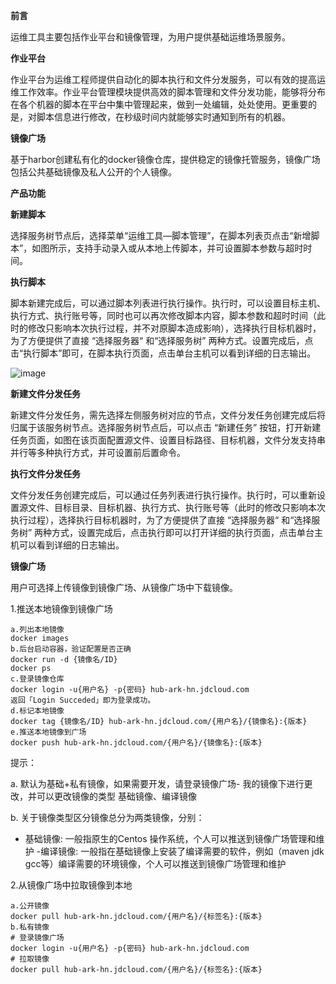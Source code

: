 **前言**

运维工具主要包括作业平台和镜像管理，为用户提供基础运维场景服务。

**作业平台**

作业平台为运维工程师提供自动化的脚本执行和文件分发服务，可以有效的提高运维工作效率。作业平台管理模块提供高效的脚本管理和文件分发功能，能够将分布在各个机器的脚本在平台中集中管理起来，做到一处编辑，处处使用。更重要的是，对脚本信息进行修改，在秒级时间内就能够实时通知到所有的机器。

**镜像广场**

基于harbor创建私有化的docker镜像仓库，提供稳定的镜像托管服务，镜像广场包括公共基础镜像及私人公开的个人镜像。

**产品功能**

**新建脚本**

选择服务树节点后，选择菜单“运维工具—脚本管理”，在脚本列表页点击“新增脚本”，如图所示，支持手动录入或从本地上传脚本，并可设置脚本参数与超时时间。

**执行脚本**

脚本新建完成后，可以通过脚本列表进行执行操作。执行时，可以设置目标主机、执行方式、执行账号等，同时也可以再次修改脚本内容，脚本参数和超时时间（此时的修改只影响本次执行过程，并不对原脚本造成影响），选择执行目标机器时，为了方便提供了直接 “选择服务器“ 和“选择服务树” 两种方式。设置完成后，点击“执行脚本”即可，在脚本执行页面，点击单台主机可以看到详细的日志输出。

![image](https://github.com/jdcloudcom/cn/blob/edit/documentation/Management-and-Monitoring/DevOps/%E6%93%8D%E4%BD%9C%E6%8C%87%E5%8D%97/%E6%89%A7%E8%A1%8C%E8%84%9A%E6%9C%AC.png)
 

**新建文件分发任务**

新建文件分发任务，需先选择左侧服务树对应的节点，文件分发任务创建完成后将归属于该服务树节点。选择服务树节点后，可以点击 “新建任务” 按钮，打开新建任务页面，如图在该页面配置源文件、设置目标路径、目标机器，文件分发支持串并行等多种执行方式，并可设置前后置命令。

**执行文件分发任务**

文件分发任务创建完成后，可以通过任务列表进行执行操作。执行时，可以重新设置源文件、目标目录、目标机器、执行方式、执行账号等（此时的修改只影响本次执行过程），选择执行目标机器时，为了方便提供了直接 “选择服务器“ 和“选择服务树” 两种方式，设置完成后，点击执行即可以打开详细的执行页面，点击单台主机可以看到详细的日志输出。

 

**镜像广场**

用户可选择上传镜像到镜像广场、从镜像广场中下载镜像。

1.推送本地镜像到镜像广场

```
a.列出本地镜像
docker images
b.后台启动容器，验证配置是否正确
docker run -d {镜像名/ID}
docker ps
c.登录镜像仓库
docker login -u{用户名} -p{密码} hub-ark-hn.jdcloud.com
返回「Login Succeded」即为登录成功。
d.标记本地镜像
docker tag {镜像名/ID} hub-ark-hn.jdcloud.com/{用户名}/{镜像名}:{版本}
e.推送本地镜像到广场
docker push hub-ark-hn.jdcloud.com/{用户名}/{镜像名}:{版本}
```

提示：

a.	默认为基础+私有镜像，如果需要开发，请登录镜像广场- 我的镜像下进行更改，并可以更改镜像的类型 基础镜像、编译镜像

b.	关于镜像类型区分镜像总分为两类镜像，分别：

- 基础镜像: 一般指原生的Centos 操作系统，个人可以推送到镜像广场管理和维护
-编译镜像: 一般指在基础镜像上安装了编译需要的软件，例如（maven jdk gcc等）编译需要的环境镜像，个人可以推送到镜像广场管理和维护


2.从镜像广场中拉取镜像到本地

```
a.公开镜像
docker pull hub-ark-hn.jdcloud.com/{用户名}/{标签名}:{版本}
b.私有镜像
# 登录镜像广场
docker login -u{用户名} -p{密码} hub-ark-hn.jdcloud.com
# 拉取镜像
docker pull hub-ark-hn.jdcloud.com/{用户名}/{标签名}:{版本}
```
